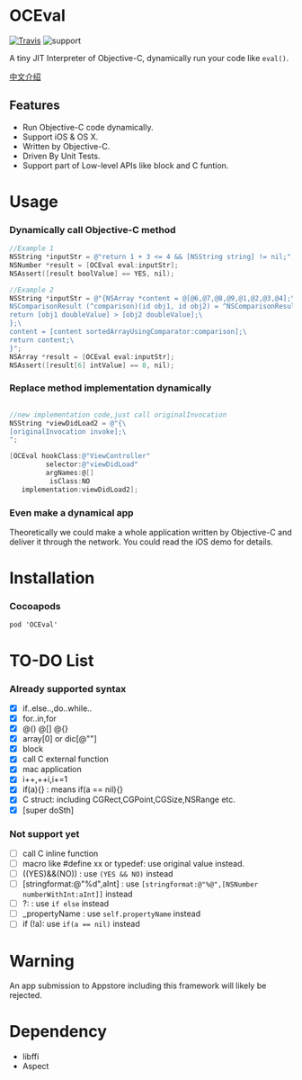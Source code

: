 # OCEval

 [![Travis](https://travis-ci.org/lilidan/OCEval.svg?branch=master)](https://travis-ci.org/lilidan/OCEval)
 ![support](https://img.shields.io/badge/support-macOS%20%7C%20iOS-orange.svg)

A tiny JIT Interpreter of Objective-C, dynamically run your code like `eval()`.

[中文介绍](https://github.com/lilidan/OCEval/blob/master/README.md)

## Features

- Run Objective-C code dynamically.
- Support iOS & OS X.
- Written by Objective-C.
- Driven By Unit Tests.
- Support part of Low-level APIs like block and C funtion.

# Usage

### Dynamically call Objective-C method
```Objective-C
//Example 1
NSString *inputStr = @"return 1 + 3 <= 4 && [NSString string] != nil;";
NSNumber *result = [OCEval eval:inputStr];
NSAssert([result boolValue] == YES, nil);
```
```Objective-C
//Example 2
NSString *inputStr = @"{NSArray *content = @[@6,@7,@8,@9,@1,@2,@3,@4];\
NSComparisonResult (^comparison)(id obj1, id obj2) = ^NSComparisonResult(id  _Nonnull obj1, id  _Nonnull obj2) {\
return [obj1 doubleValue] > [obj2 doubleValue];\
};\
content = [content sortedArrayUsingComparator:comparison];\
return content;\
}";
NSArray *result = [OCEval eval:inputStr];
NSAssert([result[6] intValue] == 8, nil);
```

### Replace method implementation dynamically

```Objective-C

//new implementation code,just call originalInvocation
NSString *viewDidLoad2 = @"{\
[originalInvocation invoke];\
";

[OCEval hookClass:@"ViewController"
         selector:@"viewDidLoad"
         argNames:@[]
          isClass:NO
   implementation:viewDidLoad2];
```

### Even make a dynamical app

 Theoretically we could make a whole application written by Objective-C and deliver it through the network. You could read the iOS demo for details.

# Installation

### Cocoapods

```
pod 'OCEval'
```

# TO-DO List

### Already supported syntax

* [x] if..else..,do..while..
* [x] for..in,for
* [x] @() @[] @{}
* [x] array[0] or dic[@""]
* [x] block
* [x] call C external function
* [x] mac application
* [x] i++,++i,i+=1
* [x] if(a){} : means if(a == nil){}
* [x] C struct: including CGRect,CGPoint,CGSize,NSRange etc.
* [x] [super doSth]

### Not support yet

* [ ] call C inline function
* [ ] macro like #define xx or typedef: use original value instead.
* [ ] ((YES)&&(NO)) : use `(YES && NO)` instead
* [ ] [stringformat:@"%d",aInt] : use `[stringformat:@"%@",[NSNumber numberWithInt:aInt]]` instead
* [ ] ?:   :  use `if else` instead
* [ ] _propertyName :  use `self.propertyName` instead
* [ ] if (!a): use `if(a == nil)` instead

# Warning

An app submission to Appstore including this framework will likely be rejected.

# Dependency

- libffi
- Aspect
